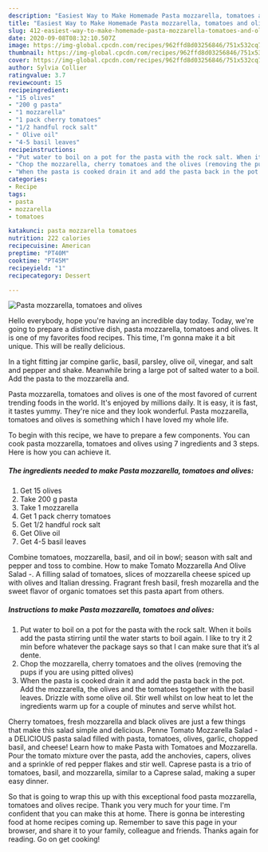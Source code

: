 ```yaml
---
description: "Easiest Way to Make Homemade Pasta mozzarella, tomatoes and olives"
title: "Easiest Way to Make Homemade Pasta mozzarella, tomatoes and olives"
slug: 412-easiest-way-to-make-homemade-pasta-mozzarella-tomatoes-and-olives
date: 2020-09-08T08:32:10.507Z
image: https://img-global.cpcdn.com/recipes/962ffd8d03256846/751x532cq70/pasta-mozzarella-tomatoes-and-olives-recipe-main-photo.jpg
thumbnail: https://img-global.cpcdn.com/recipes/962ffd8d03256846/751x532cq70/pasta-mozzarella-tomatoes-and-olives-recipe-main-photo.jpg
cover: https://img-global.cpcdn.com/recipes/962ffd8d03256846/751x532cq70/pasta-mozzarella-tomatoes-and-olives-recipe-main-photo.jpg
author: Sylvia Collier
ratingvalue: 3.7
reviewcount: 15
recipeingredient:
- "15 olives"
- "200 g pasta"
- "1 mozzarella"
- "1 pack cherry tomatoes"
- "1/2 handful rock salt"
- " Olive oil"
- "4-5 basil leaves"
recipeinstructions:
- "Put water to boil on a pot for the pasta with the rock salt. When it boils add the pasta stirring until the water starts to boil again. I like to try it 2 min before whatever the package says so that I can make sure that it’s al dente."
- "Chop the mozzarella, cherry tomatoes and the olives (removing the pups if you are using pitted olives)"
- "When the pasta is cooked drain it and add the pasta back in the pot. Add the mozzarella, the olives and the tomatoes together with the basil leaves. Drizzle with some olive oil. Stir well whilst on low heat to let the ingredients warm up for a couple of minutes and serve whilst hot."
categories:
- Recipe
tags:
- pasta
- mozzarella
- tomatoes

katakunci: pasta mozzarella tomatoes 
nutrition: 222 calories
recipecuisine: American
preptime: "PT40M"
cooktime: "PT45M"
recipeyield: "1"
recipecategory: Dessert

---
```



![Pasta mozzarella, tomatoes and olives](https://img-global.cpcdn.com/recipes/962ffd8d03256846/751x532cq70/pasta-mozzarella-tomatoes-and-olives-recipe-main-photo.jpg)

Hello everybody, hope you're having an incredible day today. Today, we're going to prepare a distinctive dish, pasta mozzarella, tomatoes and olives. It is one of my favorites food recipes. This time, I'm gonna make it a bit unique. This will be really delicious.

In a tight fitting jar compine garlic, basil, parsley, olive oil, vinegar, and salt and pepper and shake. Meanwhile bring a large pot of salted water to a boil. Add the pasta to the mozzarella and.

Pasta mozzarella, tomatoes and olives is one of the most favored of current trending foods in the world. It's enjoyed by millions daily. It is easy, it is fast, it tastes yummy. They're nice and they look wonderful. Pasta mozzarella, tomatoes and olives is something which I have loved my whole life.


To begin with this recipe, we have to prepare a few components. You can cook pasta mozzarella, tomatoes and olives using 7 ingredients and 3 steps. Here is how you can achieve it.

<!--inarticleads1-->

##### The ingredients needed to make Pasta mozzarella, tomatoes and olives:

1. Get 15 olives
1. Take 200 g pasta
1. Take 1 mozzarella
1. Get 1 pack cherry tomatoes
1. Get 1/2 handful rock salt
1. Get  Olive oil
1. Get 4-5 basil leaves


Combine tomatoes, mozzarella, basil, and oil in bowl; season with salt and pepper and toss to combine. How to make Tomato Mozzarella And Olive Salad -. A filling salad of tomatoes, slices of mozzarella cheese spiced up with olives and Italian dressing. Fragrant fresh basil, fresh mozarella and the sweet flavor of organic tomatoes set this pasta apart from others. 

<!--inarticleads2-->

##### Instructions to make Pasta mozzarella, tomatoes and olives:

1. Put water to boil on a pot for the pasta with the rock salt. When it boils add the pasta stirring until the water starts to boil again. I like to try it 2 min before whatever the package says so that I can make sure that it’s al dente.
1. Chop the mozzarella, cherry tomatoes and the olives (removing the pups if you are using pitted olives)
1. When the pasta is cooked drain it and add the pasta back in the pot. Add the mozzarella, the olives and the tomatoes together with the basil leaves. Drizzle with some olive oil. Stir well whilst on low heat to let the ingredients warm up for a couple of minutes and serve whilst hot.


Cherry tomatoes, fresh mozzarella and black olives are just a few things that make this salad simple and delicious. Penne Tomato Mozzarella Salad - a DELICIOUS pasta salad filled with pasta, tomatoes, olives, garlic, chopped basil, and cheese! Learn how to make Pasta with Tomatoes and Mozzarella. Pour the tomato mixture over the pasta, add the anchovies, capers, olives and a sprinkle of red pepper flakes and stir well. Caprese pasta is a trio of tomatoes, basil, and mozzarella, similar to a Caprese salad, making a super easy dinner. 

So that is going to wrap this up with this exceptional food pasta mozzarella, tomatoes and olives recipe. Thank you very much for your time. I'm confident that you can make this at home. There is gonna be interesting food at home recipes coming up. Remember to save this page in your browser, and share it to your family, colleague and friends. Thanks again for reading. Go on get cooking!
